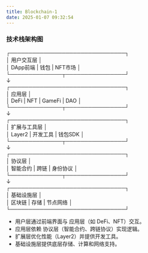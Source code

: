 ```yaml
---
title: Blockchain-1
date: 2025-01-07 09:32:54
---
```


### 技术栈架构图
┌───────────────────────────────┐  
│        用户交互层             │  
│  DApp前端 | 钱包 | NFT市场    │  
└──────────────┬────────────────┘  
               ↓  
┌───────────────────────────────┐  
│          应用层               │  
│ DeFi | NFT | GameFi | DAO     │  
└──────────────┬────────────────┘  
               ↓  
┌───────────────────────────────┐  
│      扩展与工具层             │  
│ Layer2 | 开发工具 | 钱包SDK   │  
└──────────────┬────────────────┘  
               ↓  
┌───────────────────────────────┐  
│          协议层               │  
│ 智能合约 | 跨链 | 身份协议    │  
└──────────────┬────────────────┘  
               ↓  
┌───────────────────────────────┐  
│        基础设施层             │  
│ 区块链 | 存储 | 节点网络      │  
└───────────────────────────────┘  

- 用户层通过前端界面与 应用层（如 DeFi、NFT）交互。
- 应用层依赖 协议层（智能合约、跨链协议）实现逻辑。
- 扩展层优化性能（Layer2）并提供开发工具。
- 基础设施层提供底层存储、计算和网络支持。


